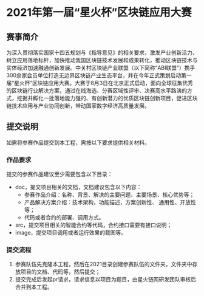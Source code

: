 # 2021年第一届“星火杯”区块链应用大赛

## 赛事简介

为深入贯彻落实国家十四五规划与《指导意见》的相关要求，激发产业创新活力、树立应用落地标杆，加快推动我国区块链技术发展和成果转化，推动区块链技术与实体经济加速融通创新发展。中关村区块链产业联盟（以下简称“ABI联盟”）携手300余家会员单位打造无边界区块链产业生态平台，并在今年正式策划启动第一届“星火杯”区块链应用大赛。大赛于8月3日在北京正式启动，面向全球征集优秀的区块链行业解决方案，通过在线海选、分赛区域性评审、决赛高水平路演的方式，挖掘并孵化一批落地能力强的、有创新潜力的优质区块链创新项目，促进区块链技术应用与产业协同创新，带动国家数字经济高质量发展。

## 提交说明

如需将参赛作品提交到本工程，需按以下要求提供相关材料。


### 作品要求

提交的参赛作品建议至少需要包含以下目录：

- doc，提交项目相关的文档，文档建议包含以下内容：
  - 参赛作品介绍：名称、背景、解决的主要问题、主要场景、核心优势等；
  - 产品解决方案介绍：技术架构，功能描述，方案创新性、 通用性、开放性等；
  - 代码或者合约的部署、调用方式。
- src，提交项目相关的智能合约等代码，合约接口需要有接口说明；
- image，提交项目调用或者运行效果的截图等。

### 提交流程

1. 参赛队伍先克隆本工程，然后在2021目录创建参赛队伍的文件夹，文件夹中存放项目的文档、代码等，然后提交；
2. 提交完成后发起pr请求，请求信息以项目为题目，由星火链网研发团队审核后合并到本工程。
